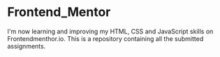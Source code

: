 # Frontend_Mentor
I'm now learning and improving my HTML, CSS and JavaScript skills on Frontendmenthor.io. This is a repository containing all the submitted assignments.
